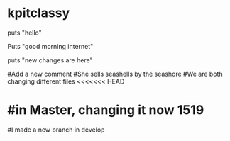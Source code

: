 kpitclassy
==========

puts "hello"

Puts "good morning internet"

puts "new changes are here"


#Add a new comment
#She sells seashells by the seashore
#We are both changing different files
<<<<<<< HEAD

#in Master, changing it now 1519
=======
 
#I made a new branch in develop

